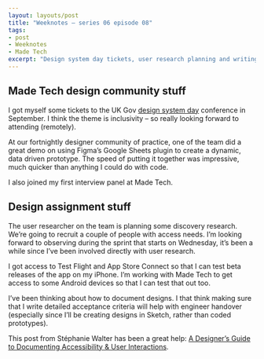 ```yaml
---
layout: layouts/post
title: "Weeknotes – series 06 episode 08"
tags:
- post
- Weeknotes
- Made Tech
excerpt: "Design system day tickets, user research planning and writing design acceptance criteria."
---
```


## Made Tech design community stuff

I got myself some tickets to the UK Gov [design system day](https://designnotes.blog.gov.uk/2022/08/16/join-us-for-design-system-day-2022/) conference in September. I think the theme is inclusivity – so really looking forward to attending (remotely).

At our fortnightly designer community of practice, one of the team did a great demo on using Figma’s Google Sheets plugin to create a dynamic, data driven prototype. The speed of putting it together was impressive, much quicker than anything I could do with code.

I also joined my first interview panel at Made Tech. 

## Design assignment stuff

The user researcher on the team is planning some discovery research. We’re going to recruit a couple of people with access needs. I’m looking forward to observing during the sprint that starts on Wednesday, it’s been a while since I’ve been involved directly with user research. 

I got access to Test Flight and App Store Connect so that I can test beta releases of the app on my iPhone. I’m working with Made Tech to get access to some Android devices so that I can test that out too. 

I’ve been thinking about how to document designs. I that think making sure that I write detailed acceptance criteria will help with engineer handover (especially since I’ll be creating designs in Sketch, rather than coded prototypes).

This post from Stéphanie Walter has been a great help: [A Designer’s Guide to Documenting Accessibility & User Interactions](https://stephaniewalter.design/blog/a-designers-guide-to-documenting-accessibility-user-interactions/).